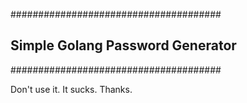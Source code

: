 ######################################
## Simple Golang Password Generator ##
######################################

Don't use it. It sucks. Thanks.
